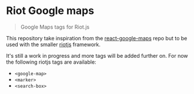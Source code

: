 # Riot Google maps

> Google Maps tags for Riot.js

This repository take inspiration from the [react-google-maps](https://github.com/tomchentw/react-google-maps) repo but to be used with the smaller [riotjs](http://riotjs.com/) framework.

It's still a work in progress and more tags will be added further on. For now the following riotjs tags are available:

* ```<google-map>```
* ```<marker>```
* ```<search-box>```

